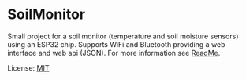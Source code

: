 # SoilMonitor
Small project for a soil monitor (temperature and soil moisture sensors) using an ESP32 chip.
Supports WiFi and Bluetooth providing a web interface and web api (JSON).
For more information see [ReadMe](readme/ReadMe.md).

License: [MIT](LICENSE)
